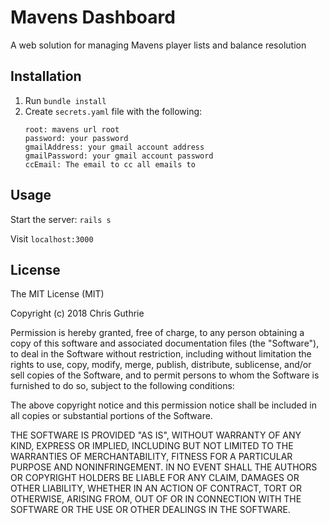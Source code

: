 # Mavens Dashboard
 
A web solution for managing Mavens player lists and balance resolution

## Installation
 
1) Run `bundle install`
2) Create `secrets.yaml` file with the following:
    ```
    root: mavens url root
    password: your password
    gmailAddress: your gmail account address
    gmailPassword: your gmail account password
    ccEmail: The email to cc all emails to
    ```
## Usage
 
Start the server: `rails s`

Visit `localhost:3000`
 
## License
 
The MIT License (MIT)

Copyright (c) 2018 Chris Guthrie

Permission is hereby granted, free of charge, to any person obtaining a copy of this software and associated documentation files (the "Software"), to deal in the Software without restriction, including without limitation the rights to use, copy, modify, merge, publish, distribute, sublicense, and/or sell copies of the Software, and to permit persons to whom the Software is furnished to do so, subject to the following conditions:

The above copyright notice and this permission notice shall be included in all copies or substantial portions of the Software.

THE SOFTWARE IS PROVIDED "AS IS", WITHOUT WARRANTY OF ANY KIND, EXPRESS OR IMPLIED, INCLUDING BUT NOT LIMITED TO THE WARRANTIES OF MERCHANTABILITY, FITNESS FOR A PARTICULAR PURPOSE AND NONINFRINGEMENT. IN NO EVENT SHALL THE AUTHORS OR COPYRIGHT HOLDERS BE LIABLE FOR ANY CLAIM, DAMAGES OR OTHER LIABILITY, WHETHER IN AN ACTION OF CONTRACT, TORT OR OTHERWISE, ARISING FROM, OUT OF OR IN CONNECTION WITH THE SOFTWARE OR THE USE OR OTHER DEALINGS IN THE SOFTWARE.
